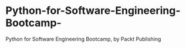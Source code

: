 


# Python-for-Software-Engineering-Bootcamp-
Python for Software Engineering Bootcamp, by Packt Publishing
